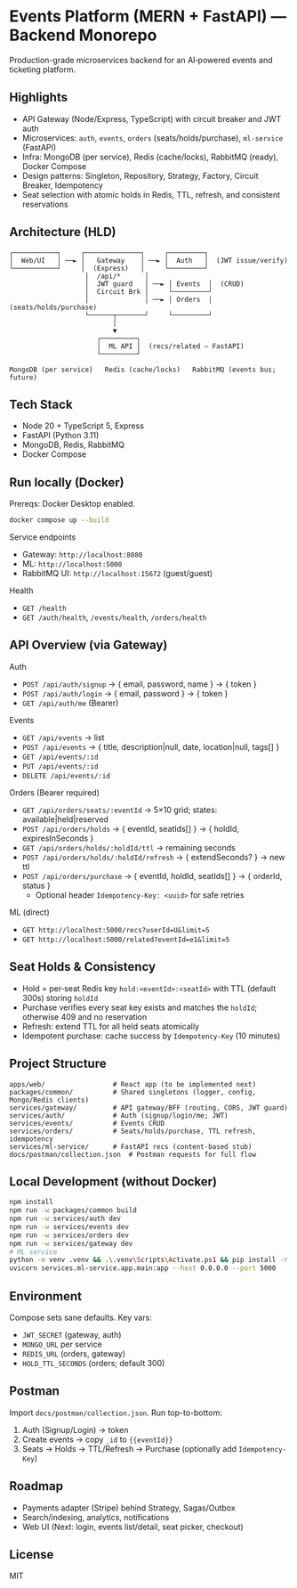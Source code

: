 # Events Platform (MERN + FastAPI) — Backend Monorepo

Production-grade microservices backend for an AI‑powered events and ticketing platform.

## Highlights
- API Gateway (Node/Express, TypeScript) with circuit breaker and JWT auth
- Microservices: `auth`, `events`, `orders` (seats/holds/purchase), `ml-service` (FastAPI)
- Infra: MongoDB (per service), Redis (cache/locks), RabbitMQ (ready), Docker Compose
- Design patterns: Singleton, Repository, Strategy, Factory, Circuit Breaker, Idempotency
- Seat selection with atomic holds in Redis, TTL, refresh, and consistent reservations

## Architecture (HLD)
```
┌───────────┐     ┌──────────────┐     ┌─────────┐
│  Web/UI   │ ──► │   Gateway    │ ──► │  Auth   │  (JWT issue/verify)
└───────────┘     │  (Express)   │     └─────────┘
                   │  /api/*      │
                   │  JWT guard   │ ──► │ Events  │  (CRUD)
                   │  Circuit Brk │     └─────────┘
                   │              │ ──► │ Orders  │  (seats/holds/purchase)
                   └──────┬───────┘     └─────────┘
                          │
                          ▼
                      ┌─────────┐
                      │  ML API │  (recs/related — FastAPI)
                      └─────────┘

MongoDB (per service)   Redis (cache/locks)   RabbitMQ (events bus; future)
```

## Tech Stack
- Node 20 + TypeScript 5, Express
- FastAPI (Python 3.11)
- MongoDB, Redis, RabbitMQ
- Docker Compose

## Run locally (Docker)
Prereqs: Docker Desktop enabled.

```bash
docker compose up --build
```

Service endpoints
- Gateway: `http://localhost:8080`
- ML: `http://localhost:5000`
- RabbitMQ UI: `http://localhost:15672` (guest/guest)

Health
- `GET /health`
- `GET /auth/health`, `/events/health`, `/orders/health`

## API Overview (via Gateway)

Auth
- `POST /api/auth/signup` → { email, password, name } → { token }
- `POST /api/auth/login` → { email, password } → { token }
- `GET /api/auth/me` (Bearer)

Events
- `GET /api/events` → list
- `POST /api/events` → { title, description|null, date, location|null, tags[] }
- `GET /api/events/:id`
- `PUT /api/events/:id`
- `DELETE /api/events/:id`

Orders (Bearer required)
- `GET /api/orders/seats/:eventId` → 5×10 grid; states: available|held|reserved
- `POST /api/orders/holds` → { eventId, seatIds[] } → { holdId, expiresInSeconds }
- `GET /api/orders/holds/:holdId/ttl` → remaining seconds
- `POST /api/orders/holds/:holdId/refresh` → { extendSeconds? } → new ttl
- `POST /api/orders/purchase` → { eventId, holdId, seatIds[] } → { orderId, status }
  - Optional header `Idempotency-Key: <uuid>` for safe retries

ML (direct)
- `GET http://localhost:5000/recs?userId=U&limit=5`
- `GET http://localhost:5000/related?eventId=e1&limit=5`

## Seat Holds & Consistency
- Hold = per‑seat Redis key `hold:<eventId>:<seatId>` with TTL (default 300s) storing `holdId`
- Purchase verifies every seat key exists and matches the `holdId`; otherwise 409 and no reservation
- Refresh: extend TTL for all held seats atomically
- Idempotent purchase: cache success by `Idempotency-Key` (10 minutes)

## Project Structure
```
apps/web/                 # React app (to be implemented next)
packages/common/          # Shared singletons (logger, config, Mongo/Redis clients)
services/gateway/         # API gateway/BFF (routing, CORS, JWT guard)
services/auth/            # Auth (signup/login/me; JWT)
services/events/          # Events CRUD
services/orders/          # Seats/holds/purchase, TTL refresh, idempotency
services/ml-service/      # FastAPI recs (content-based stub)
docs/postman/collection.json  # Postman requests for full flow
```

## Local Development (without Docker)
```bash
npm install
npm run -w packages/common build
npm run -w services/auth dev
npm run -w services/events dev
npm run -w services/orders dev
npm run -w services/gateway dev
# ML service
python -m venv .venv && .\.venv\Scripts\Activate.ps1 && pip install -r services\ml-service\requirements.txt
uvicorn services.ml-service.app.main:app --host 0.0.0.0 --port 5000
```

## Environment
Compose sets sane defaults. Key vars:
- `JWT_SECRET` (gateway, auth)
- `MONGO_URL` per service
- `REDIS_URL` (orders, gateway)
- `HOLD_TTL_SECONDS` (orders; default 300)

## Postman
Import `docs/postman/collection.json`. Run top-to-bottom:
1) Auth (Signup/Login) → token
2) Create events → copy `_id` to `{{eventId}}`
3) Seats → Holds → TTL/Refresh → Purchase (optionally add `Idempotency-Key`)

## Roadmap
- Payments adapter (Stripe) behind Strategy, Sagas/Outbox
- Search/indexing, analytics, notifications
- Web UI (Next: login, events list/detail, seat picker, checkout)

## License
MIT


